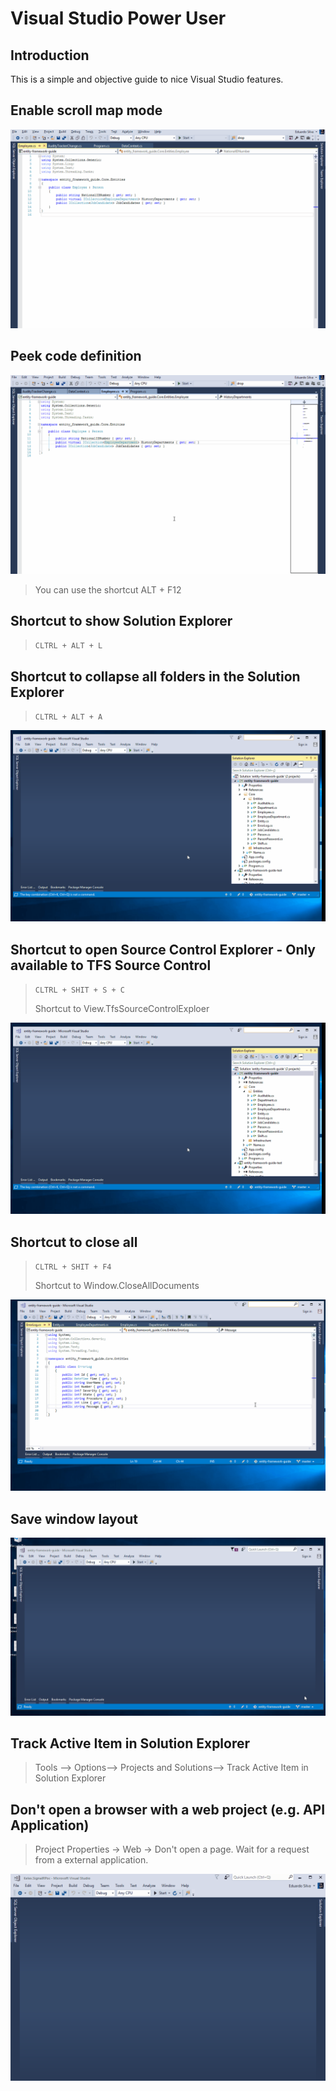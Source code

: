 # Visual Studio Power User

## Introduction

This is a simple and objective guide to nice Visual Studio features.

## Enable scroll map mode

![Image](images/scroll_map_mode.gif)

## Peek code definition

![Image](images/peek_code_definition.gif)

> You can use the shortcut ALT + F12

## Shortcut to show Solution Explorer

> `CLTRL + ALT + L`

## Shortcut to collapse all folders in the Solution Explorer

> `CLTRL + ALT + A` 
>
![Image](images/collapse_all.gif)

## Shortcut to open Source Control Explorer - Only available to TFS Source Control

> `CLTRL + SHIT + S + C` 
>
> Shortcut to View.TfsSourceControlExploer

![Image](images/collapse_all.gif)

## Shortcut to close all

> `CLTRL + SHIT + F4`
>
> Shortcut to Window.CloseAllDocuments

![Image](images/close_all_documents.gif)

## Save window layout

![Image](images/save_window_layout.gif)


## Track Active Item in Solution Explorer

> Tools --> Options--> Projects and Solutions--> Track Active Item in Solution Explorer

## Don't open a browser with a web project (e.g. API Application)

> Project Properties -> Web -> Don't open a page. Wait for a request from a external application.

![Image](images/dont_open_a_browser.gif)